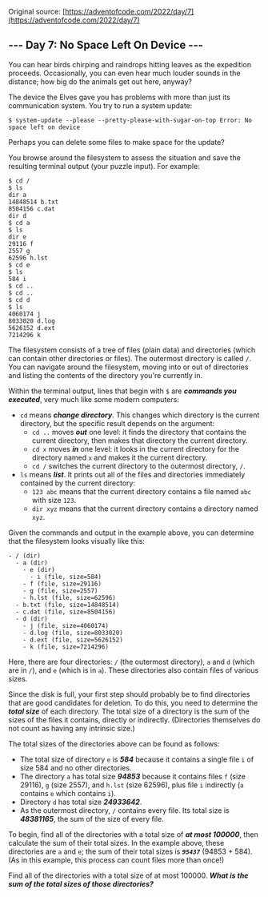 Original source: [https://adventofcode.com/2022/day/7](https://adventofcode.com/2022/day/7)

## --- Day 7: No Space Left On Device ---

You can hear birds chirping and raindrops hitting leaves as the expedition proceeds. Occasionally, you can even hear much louder sounds in the distance; how big do the animals get out here, anyway?

The device the Elves gave you has problems with more than just its communication system. You try to run a system update:

<pre>
<code>$ system-update --please --pretty-please-with-sugar-on-top <span title="E099 PROGRAMMER IS OVERLY POLITE">Error</span>: No space left on device</code>
</pre>

Perhaps you can delete some files to make space for the update?

You browse around the filesystem to assess the situation and save the resulting terminal output (your puzzle input). For example:

<pre>
<code>$ cd /
$ ls
dir a
14848514 b.txt
8504156 c.dat
dir d
$ cd a
$ ls
dir e
29116 f
2557 g
62596 h.lst
$ cd e
$ ls
584 i
$ cd ..
$ cd ..
$ cd d
$ ls
4060174 j
8033020 d.log
5626152 d.ext
7214296 k </code>
</pre>

The filesystem consists of a tree of files (plain data) and directories (which can contain other directories or files). The outermost directory is called <code>/</code>. You can navigate around the filesystem, moving into or out of directories and listing the contents of the directory you're currently in.

Within the terminal output, lines that begin with <code>$</code> are <em><strong>commands you executed</strong></em>, very much like some modern computers:

<ul>
    <li>
        <code>cd</code> means <em><strong>change directory</strong></em>. This changes which directory is the current directory, but the specific result depends on the argument:
        <ul>
            <li>
                <code>cd ..</code> moves <em><strong>out</strong></em> one level: it finds the directory that contains the current directory, then makes that directory the current directory.
            </li>
            <li>
                <code>cd x</code> moves <em><strong>in</strong></em> one level: it looks in the current directory for the directory named <code>x</code> and makes it the current directory.
            </li>
            <li>
                <code>cd /</code> switches the current directory to the outermost directory, <code>/</code>.
            </li>
        </ul>
    </li>
    <li>
        <code>ls</code> means <em><strong>list</strong></em>. It prints out all of the files and directories immediately contained by the current directory:
        <ul>
            <li>
                <code>123 abc</code> means that the current directory contains a file named <code>abc</code> with size <code>123</code>.
            </li>
            <li>
                <code>dir xyz</code> means that the current directory contains a directory named <code>xyz</code>.
            </li>
        </ul>
    </li>
</ul>

Given the commands and output in the example above, you can determine that the filesystem looks visually like this:

<pre>
<code>- / (dir)
  - a (dir)
    - e (dir)
      - i (file, size=584)
    - f (file, size=29116)
    - g (file, size=2557)
    - h.lst (file, size=62596)
  - b.txt (file, size=14848514)
  - c.dat (file, size=8504156)
  - d (dir)
    - j (file, size=4060174)
    - d.log (file, size=8033020)
    - d.ext (file, size=5626152)
    - k (file, size=7214296)</code>
</pre>

Here, there are four directories: <code>/</code> (the outermost directory), <code>a</code> and <code>d</code> (which are in <code>/</code>), and <code>e</code> (which is in <code>a</code>). These directories also contain files of various sizes.

Since the disk is full, your first step should probably be to find directories that are good candidates for deletion. To do this, you need to determine the <em><strong>total size</strong></em> of each directory. The total size of a directory is the sum of the sizes of the files it contains, directly or indirectly. (Directories themselves do not count as having any intrinsic size.)

The total sizes of the directories above can be found as follows:

<ul>
    <li>
        The total size of directory <code>e</code> is <em><strong>584</strong></em> because it contains a single file <code>i</code> of size 584 and no other directories.
    </li>
    <li>
        The directory <code>a</code> has total size <em><strong>94853</strong></em> because it contains files <code>f</code> (size 29116), <code>g</code> (size 2557), and <code>h.lst</code> (size 62596), plus file <code>i</code> indirectly (<code>a</code> contains <code>e</code> which contains <code>i</code>).
    </li>
    <li>
        Directory <code>d</code> has total size <em><strong>24933642</strong></em>.
    </li>
    <li>
        As the outermost directory, <code>/</code> contains every file. Its total size is <em><strong>48381165</strong></em>, the sum of the size of every file.
    </li>
</ul>

To begin, find all of the directories with a total size of <em><strong>at most 100000</strong></em>, then calculate the sum of their total sizes. In the example above, these directories are <code>a</code> and <code>e</code>; the sum of their total sizes is <code><em><strong>95437</strong></em></code> (94853 + 584). (As in this example, this process can count files more than once!)

Find all of the directories with a total size of at most 100000. <em><strong>What is the sum of the total sizes of those directories?</strong></em>
